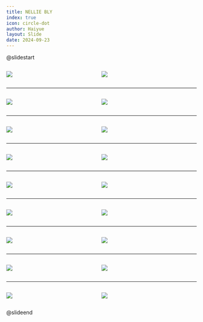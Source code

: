 ```yaml
---
title: NELLIE BLY
index: true
icon: circle-dot
author: Haiyue
layout: Slide
date: 2024-09-23
---
```

 
@slidestart

<div style="display:flex">
<div style="flex:1">

![](/reading/english/Level-Z/NELLIE%20BLY/001.webp)
</div>
<div style="flex:1">

![](/reading/english/Level-Z/NELLIE%20BLY/002.webp)
</div>
</div>

---

<div style="display:flex">
<div style="flex:1">

![](/reading/english/Level-Z/NELLIE%20BLY/003.webp)
</div>
<div style="flex:1">

![](/reading/english/Level-Z/NELLIE%20BLY/004.webp)
</div>
</div>

---

<div style="display:flex">
<div style="flex:1">

![](/reading/english/Level-Z/NELLIE%20BLY/005.webp)
</div>
<div style="flex:1">

![](/reading/english/Level-Z/NELLIE%20BLY/006.webp)
</div>
</div>

---

<div style="display:flex">
<div style="flex:1">

![](/reading/english/Level-Z/NELLIE%20BLY/007.webp)
</div>
<div style="flex:1">

![](/reading/english/Level-Z/NELLIE%20BLY/008.webp)
</div>
</div>

---

<div style="display:flex">
<div style="flex:1">

![](/reading/english/Level-Z/NELLIE%20BLY/009.webp)
</div>
<div style="flex:1">

![](/reading/english/Level-Z/NELLIE%20BLY/010.webp)
</div>
</div>

---

<div style="display:flex">
<div style="flex:1">

![](/reading/english/Level-Z/NELLIE%20BLY/011.webp)
</div>
<div style="flex:1">

![](/reading/english/Level-Z/NELLIE%20BLY/012.webp)
</div>
</div>

---

<div style="display:flex">
<div style="flex:1">

![](/reading/english/Level-Z/NELLIE%20BLY/013.webp)
</div>
<div style="flex:1">

![](/reading/english/Level-Z/NELLIE%20BLY/014.webp)
</div>
</div>

---

<div style="display:flex">
<div style="flex:1">

![](/reading/english/Level-Z/NELLIE%20BLY/015.webp)
</div>
<div style="flex:1">

![](/reading/english/Level-Z/NELLIE%20BLY/016.webp)
</div>
</div>

---

<div style="display:flex">
<div style="flex:1">

![](/reading/english/Level-Z/NELLIE%20BLY/017.webp)
</div>
<div style="flex:1">

![](/reading/english/Level-Z/NELLIE%20BLY/018.webp)
</div>
</div>

@slideend